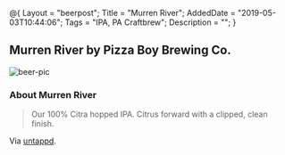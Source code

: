 @{
 Layout = "beerpost";
 Title = "Murren River";
 AddedDate = "2019-05-03T10:44:06";
 Tags = "IPA, PA Craftbrew";
 Description = "";
 }
 

## Murren River by Pizza Boy Brewing Co.

![beer-pic]

### About Murren River

> Our 100% Citra hopped IPA. Citrus forward with a clipped, clean finish.

Via [untappd][untappd-url].

[untappd-url]: <https://untappd.com//b/pizza-boy-brewing-co-murren-river/1101383>
[beer-pic]: https://jasonpowley.com/assets/img/2019-05-03-murren-river.jpeg "Murren River by Pizza Boy Brewing Co."
